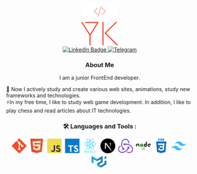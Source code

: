 
<div id="header" align="center">
<div>
    <img src="/img/logo.svg" width="100"/>
</div>

<!-- Отступ между логотипом и блоком с бейджами -->

  
<div id="badges">
    <a href="https://www.linkedin.com/in/yevhenii-klymenchuk/">
        <img src="https://img.shields.io/badge/LinkedIn-F13C20?logo=linkedin&logoColor=white&style=flat" alt="LinkedIn Badge"/>
    </a>
    <a href="https://t.me/do2do">
        <img src="https://img.shields.io/badge/Telegram-F13C20?logo=telegram&logoColor=white&style=flat" alt="Telegram"/>
    </a>
</div>











### About Me 
I am a junior FrontEnd developer. <br/>

<div align="left">
    
:telescope: Now I actively study and create various web sites, animations, study new frameworks and technologies. <br/>
:zap:In my free time, I like to study web game development. In addition, I like to play chess and read articles about IT technologies.
</div>




### :hammer_and_wrench: Languages and Tools :

<div>
  <img src="https://github.com/devicons/devicon/blob/master/icons/git/git-original.svg" title="git"  alt="git" width="40" height="40"/>&nbsp;
  <img src="https://github.com/devicons/devicon/blob/master/icons/html5/html5-original.svg" title="HTML5" alt="HTML" width="40" height="40"/>&nbsp;
  <img src="https://github.com/devicons/devicon/blob/master/icons/javascript/javascript-original.svg" title="JavaScript" alt="JavaScript" width="40" height="40"/>&nbsp;
  <img src="https://github.com/devicons/devicon/blob/master/icons/typescript/typescript-original.svg" title="TypeScript" alt="TypeScript" width="40" height="40"/>&nbsp;
  <img src="https://github.com/devicons/devicon/blob/master/icons/react/react-original-wordmark.svg" title="React" alt="React" width="40" height="40"/>&nbsp;
  <img src="https://github.com/devicons/devicon/blob/master/icons/nextjs/nextjs-original.svg" title="Next.js" alt="Next.js" width="40" height="40"/>&nbsp;
  <img src="https://github.com/devicons/devicon/blob/master/icons/redux/redux-original.svg" title="Redux" alt="Redux " width="40" height="40"/>&nbsp;
  <img src="https://github.com/devicons/devicon/blob/master/icons/nodejs/nodejs-original-wordmark.svg" title="NodeJS" alt="NodeJS" width="40" height="40"/>&nbsp;
  <img src="https://github.com/devicons/devicon/blob/master/icons/css3/css3-plain-wordmark.svg"  title="CSS3" alt="CSS" width="40" height="40"/>&nbsp;
  <img src="https://github.com/devicons/devicon/blob/master/icons/tailwindcss/tailwindcss-original.svg" title="tailwindcss"  alt="tailwindcss" width="40" height="40"/>&nbsp;
  <img src="https://github.com/devicons/devicon/blob/master/icons/materialui/materialui-original.svg" title="Material UI" alt="Material UI" width="40" height="40"/>&nbsp;
</div>





